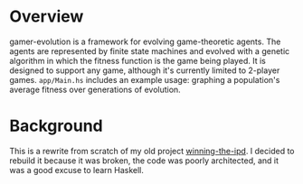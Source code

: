 # Overview

gamer-evolution is a framework for evolving game-theoretic agents. The agents are represented by finite state machines and evolved with a genetic algorithm in which the fitness function is the game being played. It is designed to support any game, although it's currently limited to 2-player games. `app/Main.hs` includes an example usage: graphing a population's average fitness over generations of evolution.

# Background

This is a rewrite from scratch of my old project [winning-the-ipd](https://github.com/desophos/winning-the-ipd). I decided to rebuild it because it was broken, the code was poorly architected, and it was a good excuse to learn Haskell.
